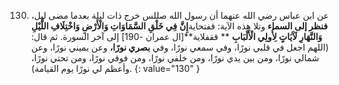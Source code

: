 130. عن ابن عباس رضي الله عنهما أن رسول الله صللس خرج ذات ليلة بعدما مضى ليل، **فنظر إلى السماء** وتلا هذه الآية: قفتحاية**إِنَّ** **فِي خَلْقِ السَّمَاوَاتِ وَالْأَرْضِ وَاخْتِلَافِ اللَّيْلِ وَالنَّهَارِ لَآَيَاتٍ لِأُولِي الْأَلْبَابِ**  ** ققفلاية**[ال عمران -190] إلى آخر السورة. ثم قال: (اللهم اجعل في قلبي نورًا، وفي سمعي نورًا، وفي **بصري نورًا،** وعن يميني نورًا، وعن شمالي نورًا، ومن بين يدي نورًا، ومن خلفي نورًا، ومن فوقي نورًا، ومن تحتي نورًا، وأعظم لي نورًا يوم القيامة).
{: value="130" }